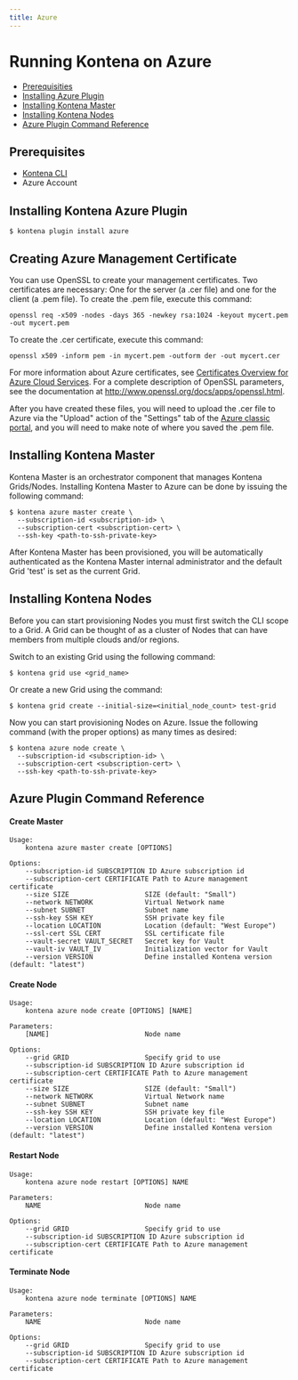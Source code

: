 ```yaml
---
title: Azure
---
```


# Running Kontena on Azure

- [Prerequisities](azure#prerequisities)
- [Installing Azure Plugin](azure#installing-kontena-aws-plugin)
- [Installing Kontena Master](azure#installing-kontena-master)
- [Installing Kontena Nodes](azure#installing-kontena-nodes)
- [Azure Plugin Command Reference](azure#azure-plugin-command-reference)

## Prerequisites

- [Kontena CLI](cli)
- Azure Account

## Installing Kontena Azure Plugin

```
$ kontena plugin install azure
```

## Creating Azure Management Certificate

You can use OpenSSL to create your management certificates. Two certificates are necessary: One for the server (a .cer file) and one for the client (a .pem file). To create the .pem file, execute this command:

```
openssl req -x509 -nodes -days 365 -newkey rsa:1024 -keyout mycert.pem -out mycert.pem
```

To create the .cer certificate, execute this command:

```
openssl x509 -inform pem -in mycert.pem -outform der -out mycert.cer
```

For more information about Azure certificates, see [Certificates Overview for Azure Cloud Services](https://azure.microsoft.com/en-us/documentation/articles/cloud-services-certs-create/). For a complete description of OpenSSL parameters, see the documentation at http://www.openssl.org/docs/apps/openssl.html.

After you have created these files, you will need to upload the .cer file to Azure via the "Upload" action of the "Settings" tab of the [Azure classic portal](https://manage.windowsazure.com/), and you will need to make note of where you saved the .pem file.

## Installing Kontena Master

Kontena Master is an orchestrator component that manages Kontena Grids/Nodes. Installing Kontena Master to Azure can be done by issuing the following command:

```
$ kontena azure master create \
  --subscription-id <subscription-id> \
  --subscription-cert <subscription-cert> \
  --ssh-key <path-to-ssh-private-key>
```

After Kontena Master has been provisioned, you will be automatically authenticated as the Kontena Master internal administrator and the default Grid 'test' is set as the current Grid.

## Installing Kontena Nodes

Before you can start provisioning Nodes you must first switch the CLI scope to a Grid. A Grid can be thought of as a cluster of Nodes that can have members from multiple clouds and/or regions.

Switch to an existing Grid using the following command:

```
$ kontena grid use <grid_name>
```

Or create a new Grid using the command:

```
$ kontena grid create --initial-size=<initial_node_count> test-grid
```

Now you can start provisioning Nodes on Azure. Issue the following command (with the proper options) as many times as desired:

```
$ kontena azure node create \
  --subscription-id <subscription-id> \
  --subscription-cert <subscription-cert> \
  --ssh-key <path-to-ssh-private-key>
```

## Azure Plugin Command Reference

#### Create Master

```
Usage:
    kontena azure master create [OPTIONS]

Options:
    --subscription-id SUBSCRIPTION ID Azure subscription id
    --subscription-cert CERTIFICATE Path to Azure management certificate
    --size SIZE                   SIZE (default: "Small")
    --network NETWORK             Virtual Network name
    --subnet SUBNET               Subnet name
    --ssh-key SSH KEY             SSH private key file
    --location LOCATION           Location (default: "West Europe")
    --ssl-cert SSL CERT           SSL certificate file
    --vault-secret VAULT_SECRET   Secret key for Vault
    --vault-iv VAULT_IV           Initialization vector for Vault
    --version VERSION             Define installed Kontena version (default: "latest")
```

#### Create Node

```
Usage:
    kontena azure node create [OPTIONS] [NAME]

Parameters:
    [NAME]                        Node name

Options:
    --grid GRID                   Specify grid to use
    --subscription-id SUBSCRIPTION ID Azure subscription id
    --subscription-cert CERTIFICATE Path to Azure management certificate
    --size SIZE                   SIZE (default: "Small")
    --network NETWORK             Virtual Network name
    --subnet SUBNET               Subnet name
    --ssh-key SSH KEY             SSH private key file
    --location LOCATION           Location (default: "West Europe")
    --version VERSION             Define installed Kontena version (default: "latest")
```

#### Restart Node

```
Usage:
    kontena azure node restart [OPTIONS] NAME

Parameters:
    NAME                          Node name

Options:
    --grid GRID                   Specify grid to use
    --subscription-id SUBSCRIPTION ID Azure subscription id
    --subscription-cert CERTIFICATE Path to Azure management certificate
```

#### Terminate Node

```
Usage:
    kontena azure node terminate [OPTIONS] NAME

Parameters:
    NAME                          Node name

Options:
    --grid GRID                   Specify grid to use
    --subscription-id SUBSCRIPTION ID Azure subscription id
    --subscription-cert CERTIFICATE Path to Azure management certificate
```
